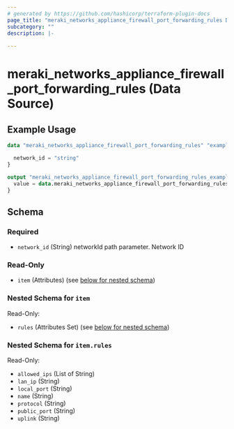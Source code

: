 ```yaml
---
# generated by https://github.com/hashicorp/terraform-plugin-docs
page_title: "meraki_networks_appliance_firewall_port_forwarding_rules Data Source - terraform-provider-meraki"
subcategory: ""
description: |-
  
---
```


# meraki_networks_appliance_firewall_port_forwarding_rules (Data Source)



## Example Usage

```terraform
data "meraki_networks_appliance_firewall_port_forwarding_rules" "example" {

  network_id = "string"
}

output "meraki_networks_appliance_firewall_port_forwarding_rules_example" {
  value = data.meraki_networks_appliance_firewall_port_forwarding_rules.example.item
}
```

<!-- schema generated by tfplugindocs -->
## Schema

### Required

- `network_id` (String) networkId path parameter. Network ID

### Read-Only

- `item` (Attributes) (see [below for nested schema](#nestedatt--item))

<a id="nestedatt--item"></a>
### Nested Schema for `item`

Read-Only:

- `rules` (Attributes Set) (see [below for nested schema](#nestedatt--item--rules))

<a id="nestedatt--item--rules"></a>
### Nested Schema for `item.rules`

Read-Only:

- `allowed_ips` (List of String)
- `lan_ip` (String)
- `local_port` (String)
- `name` (String)
- `protocol` (String)
- `public_port` (String)
- `uplink` (String)
